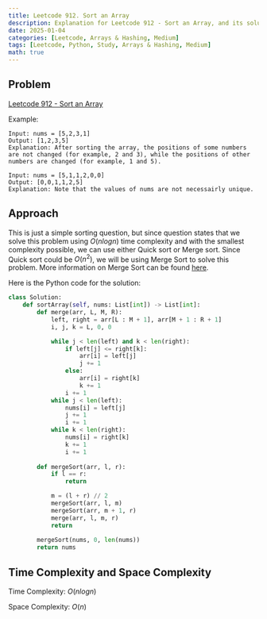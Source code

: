 ```yaml
---
title: Leetcode 912. Sort an Array
description: Explanation for Leetcode 912 - Sort an Array, and its solution in Python.
date: 2025-01-04
categories: [Leetcode, Arrays & Hashing, Medium]
tags: [Leetcode, Python, Study, Arrays & Hashing, Medium]
math: true
---
```


## Problem
[Leetcode 912 - Sort an Array](https://leetcode.com/problems/sort-an-array/description/)

Example:
```
Input: nums = [5,2,3,1]
Output: [1,2,3,5]
Explanation: After sorting the array, the positions of some numbers are not changed (for example, 2 and 3), while the positions of other numbers are changed (for example, 1 and 5).

Input: nums = [5,1,1,2,0,0]
Output: [0,0,1,1,2,5]
Explanation: Note that the values of nums are not necessairly unique.
```
## Approach

This is just a simple sorting question, but since question states that we solve this problem using $O(n log n)$ time complexity and with the smallest complexity possible, we can use either Quick sort or Merge sort. Since Quick sort could be $O(n^2)$, we will be using Merge Sort to solve this problem. More information on Merge Sort can be found [here](https://hyeonukim.github.io/devblog/posts/Merge-Sort/).


Here is the Python code for the solution:
```python
class Solution:
    def sortArray(self, nums: List[int]) -> List[int]:
        def merge(arr, L, M, R):
            left, right = arr[L : M + 1], arr[M + 1 : R + 1]
            i, j, k = L, 0, 0

            while j < len(left) and k < len(right):
                if left[j] <= right[k]:
                    arr[i] = left[j]
                    j += 1
                else:
                    arr[i] = right[k]
                    k += 1
                i += 1
            while j < len(left):
                nums[i] = left[j]
                j += 1
                i += 1
            while k < len(right):
                nums[i] = right[k]
                k += 1
                i += 1
        
        def mergeSort(arr, l, r):
            if l == r:
                return

            m = (l + r) // 2
            mergeSort(arr, l, m)
            mergeSort(arr, m + 1, r)
            merge(arr, l, m, r)
            return
        
        mergeSort(nums, 0, len(nums))
        return nums

```

## Time Complexity and Space Complexity

Time Complexity: $O(n log n)$

Space Complexity: $O(n)$